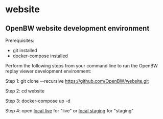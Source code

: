 # website
## OpenBW website development environment

Prerequisites:
* git installed
* docker-compose installed

Perform the following steps from your command line to run the OpenBW replay viewer development environment:

Step 1: git clone --recursive https://github.com/OpenBW/website.git

Step 2: cd website

Step 3: docker-compose up -d

Step 4: open [local live](http://localhost:8000/?page_id=4) for "live" or [local staging](http://localhost:8000/?page_id=8) for "staging"
